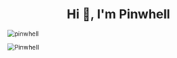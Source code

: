 <h1 align="center">Hi 👋, I'm Pinwhell</h1>

<p align="left"> <img src="https://komarev.com/ghpvc/?username=pinwhell&label=Profile%20views&color=000000&style=plastic" alt="pinwhell" /> </p>

<p align="left">
</p>

<img align="center" src="https://github-readme-streak-stats.herokuapp.com/?user=Pinwhell&theme=dark" alt="Pinwhell" /></p>
